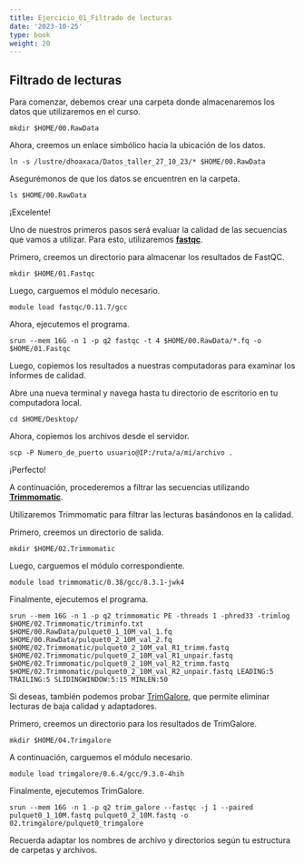 ```yaml
---
title: Ejercicio_01_Filtrado de lecturas
date: '2023-10-25'
type: book
weight: 20
---
```


## Filtrado de lecturas

Para comenzar, debemos crear una carpeta donde almacenaremos los datos que utilizaremos en el curso.

```
mkdir $HOME/00.RawData
```

Ahora, creemos un enlace simbólico hacia la ubicación de los datos.

```
ln -s /lustre/dhoaxaca/Datos_taller_27_10_23/* $HOME/00.RawData
```

Asegurémonos de que los datos se encuentren en la carpeta.

```
ls $HOME/00.RawData
```

¡Excelente!

Uno de nuestros primeros pasos será evaluar la calidad de las secuencias que vamos a utilizar. Para esto, utilizaremos [**fastqc**](https://www.bioinformatics.babraham.ac.uk/projects/fastqc/).

Primero, creemos un directorio para almacenar los resultados de FastQC.

```
mkdir $HOME/01.Fastqc
```

Luego, carguemos el módulo necesario.

```
module load fastqc/0.11.7/gcc
```

Ahora, ejecutemos el programa.

```
srun --mem 16G -n 1 -p q2 fastqc -t 4 $HOME/00.RawData/*.fq -o $HOME/01.Fastqc
```

Luego, copiemos los resultados a nuestras computadoras para examinar los informes de calidad.

Abre una nueva terminal y navega hasta tu directorio de escritorio en tu computadora local.

```
cd $HOME/Desktop/
```

Ahora, copiemos los archivos desde el servidor.

```
scp -P Numero_de_puerto usuario@IP:/ruta/a/mi/archivo .
```

¡Perfecto!

A continuación, procederemos a filtrar las secuencias utilizando [**Trimmomatic**](http://www.usadellab.org/cms/?page=trimmomatic).

Utilizaremos Trimmomatic para filtrar las lecturas basándonos en la calidad.

Primero, creemos un directorio de salida.

```
mkdir $HOME/02.Trimmomatic
```

Luego, carguemos el módulo correspondiente.

```
module load trimmomatic/0.38/gcc/8.3.1-jwk4
```

Finalmente, ejecutemos el programa.

```
srun --mem 16G -n 1 -p q2 trimmomatic PE -threads 1 -phred33 -trimlog $HOME/02.Trimmomatic/triminfo.txt $HOME/00.RawData/pulquet0_1_10M_val_1.fq $HOME/00.RawData/pulquet0_2_10M_val_2.fq $HOME/02.Trimmomatic/pulquet0_2_10M_val_R1_trimm.fastq $HOME/02.Trimmomatic/pulquet0_2_10M_val_R1_unpair.fastq $HOME/02.Trimmomatic/pulquet0_2_10M_val_R2_trimm.fastq $HOME/02.Trimmomatic/pulquet0_2_10M_val_R2_unpair.fastq LEADING:5 TRAILING:5 SLIDINGWINDOW:5:15 MINLEN:50
```

Si deseas, también podemos probar  [TrimGalore](https://github.com/FelixKrueger/TrimGalore/blob/master/Docs/Trim_Galore_User_Guide.md), que permite eliminar lecturas de baja calidad y adaptadores.

Primero, creemos un directorio para los resultados de TrimGalore.

```
mkdir $HOME/04.Trimgalore
```

A continuación, carguemos el módulo necesario.

```
module load trimgalore/0.6.4/gcc/9.3.0-4hih
```

Finalmente, ejecutemos TrimGalore.

```
srun --mem 16G -n 1 -p q2 trim_galore --fastqc -j 1 --paired pulquet0_1_10M.fastq pulquet0_2_10M.fastq -o 02.trimgalore/pulquet0_trimgalore
```

Recuerda adaptar los nombres de archivo y directorios según tu estructura de carpetas y archivos.

